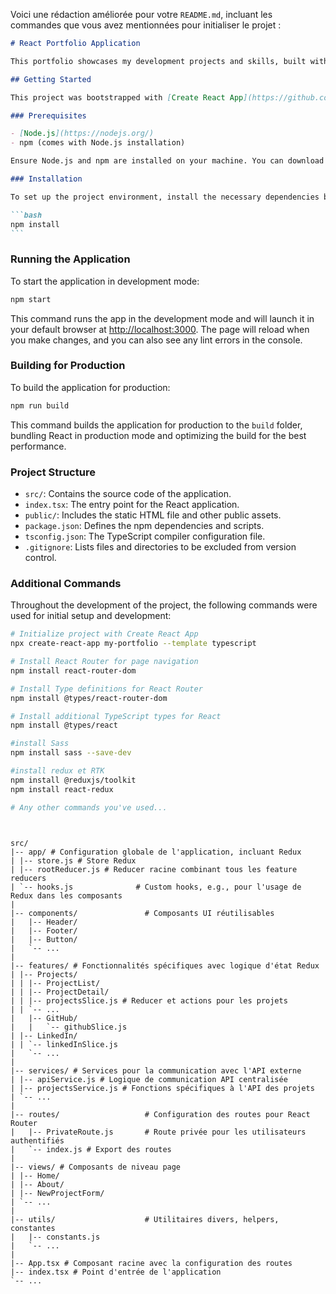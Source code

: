 Voici une rédaction améliorée pour votre `README.md`, incluant les commandes que vous avez mentionnées pour initialiser le projet :

````markdown
# React Portfolio Application

This portfolio showcases my development projects and skills, built with React and TypeScript for strong typing and maintainable code.

## Getting Started

This project was bootstrapped with [Create React App](https://github.com/facebook/create-react-app) using the TypeScript template.

### Prerequisites

- [Node.js](https://nodejs.org/)
- npm (comes with Node.js installation)

Ensure Node.js and npm are installed on your machine. You can download and install them from the [Node.js official website](https://nodejs.org/).

### Installation

To set up the project environment, install the necessary dependencies by running:

```bash
npm install
```
````

### Running the Application

To start the application in development mode:

```bash
npm start
```

This command runs the app in the development mode and will launch it in your default browser at [http://localhost:3000](http://localhost:3000). The page will reload when you make changes, and you can also see any lint errors in the console.

### Building for Production

To build the application for production:

```bash
npm run build
```

This command builds the application for production to the `build` folder, bundling React in production mode and optimizing the build for the best performance.

### Project Structure

- `src/`: Contains the source code of the application.
- `index.tsx`: The entry point for the React application.
- `public/`: Includes the static HTML file and other public assets.
- `package.json`: Defines the npm dependencies and scripts.
- `tsconfig.json`: The TypeScript compiler configuration file.
- `.gitignore`: Lists files and directories to be excluded from version control.

### Additional Commands

Throughout the development of the project, the following commands were used for initial setup and development:

```bash
# Initialize project with Create React App
npx create-react-app my-portfolio --template typescript

# Install React Router for page navigation
npm install react-router-dom

# Install Type definitions for React Router
npm install @types/react-router-dom

# Install additional TypeScript types for React
npm install @types/react

#install Sass
npm install sass --save-dev

#install redux et RTK
npm install @reduxjs/toolkit
npm install react-redux

# Any other commands you've used...
```

```


src/
|-- app/ # Configuration globale de l'application, incluant Redux
| |-- store.js # Store Redux
| |-- rootReducer.js # Reducer racine combinant tous les feature reducers
| `-- hooks.js              # Custom hooks, e.g., pour l'usage de Redux dans les composants
|
|-- components/               # Composants UI réutilisables
|   |-- Header/
|   |-- Footer/
|   |-- Button/
|   `-- ...
|
|-- features/ # Fonctionnalités spécifiques avec logique d'état Redux
| |-- Projects/
| | |-- ProjectList/
| | |-- ProjectDetail/
| | |-- projectsSlice.js # Reducer et actions pour les projets
| | `-- ...
|   |-- GitHub/
|   |   `-- githubSlice.js
| |-- LinkedIn/
| | `-- linkedInSlice.js
|   `-- ...
|
|-- services/ # Services pour la communication avec l'API externe
| |-- apiService.js # Logique de communication API centralisée
| |-- projectsService.js # Fonctions spécifiques à l'API des projets
| `-- ...
|
|-- routes/                   # Configuration des routes pour React Router
|   |-- PrivateRoute.js       # Route privée pour les utilisateurs authentifiés
|   `-- index.js # Export des routes
|
|-- views/ # Composants de niveau page
| |-- Home/
| |-- About/
| |-- NewProjectForm/
| `-- ...
|
|-- utils/                    # Utilitaires divers, helpers, constantes
|   |-- constants.js
|   `-- ...
|
|-- App.tsx # Composant racine avec la configuration des routes
|-- index.tsx # Point d'entrée de l'application
`-- ...
```

